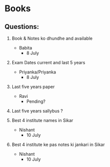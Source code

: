 # Books
## Questions:
1. Book & Notes ko dhundhe and available
    - Babita
        - 8 July

2. Exam Dates current and last 5 years
    - Priyanka/Priyanka
        - 8 July
3. Last five years paper
    - Ravi
        - Pending?
4. Last five years sallybus
    ?
5. Best 4 institute names in Sikar
    - Nishant
        - 10 July
5. Best 4 institute ke pas notes ki jankari in Sikar
    - Nishant
        - 10 July        